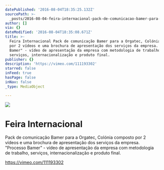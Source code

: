 ```yaml
---
datePublished: '2016-08-04T18:35:25.132Z'
sourcePath: >-
  _posts/2016-08-04-feira-internacional-pack-de-comunicacao-bamer-para-a-orgatec.md
author: []
via: {}
dateModified: '2016-08-04T18:35:08.671Z'
title: >-
  Feira Internacional Pack de comunicação Bamer para a Orgatec, Colónia composto
  por 2 vídeos e uma brochura de apresentação dos serviços da empresa. "Processo
  Bamer" - vídeo de apresentação da empresa com metodologia de trabalho,
  serviços, internacionalização e produto final.
publisher: {}
description: 'https://vimeo.com/111193302'
starred: false
inFeed: true
hasPage: false
inNav: false
_type: MediaObject

---
```

![](https://the-grid-user-content.s3-us-west-2.amazonaws.com/e405b791-6201-43d2-a9f0-9887288a0cfc.png)

# **Feira Internacional**  
Pack de comunicação Bamer para a Orgatec, Colónia composto por 2 vídeos e uma brochura de apresentação dos serviços da empresa.  
"Processo Bamer" - vídeo de apresentação da empresa com metodologia de trabalho, serviços, internacionalização e produto final.

https://vimeo.com/111193302
